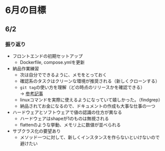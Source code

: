 # 6月の目標



## 6/2

### 振り返り
- フロントエンドの初期セットアップ
  - Dockerfile, compose.ymlを更新
- 納品作業練習
  - 次は自分でできるように、メモをとっておく
  - 確認系のタスクはクリーンな環境が推奨される（新しくクローンする）
  - `git tag`の使い方を理解（どの時点のリリースかを確認できる）  
    → [参考記事](https://qiita.com/growsic/items/ed67e03fda5ab7ef9d08)
  - linuxコマンドを実際に使えるようになっていて嬉しかった。（findgrep）
  - 納品されてお金になるので、ドキュメントの作成も大事な仕事の一つ
- ハードウェアとソフトウェアで値の認識の仕方が異なる
  - ハードウェアはshapeが1のものは無視される
  - flattenのような挙動、メモリ上に数値が並べられる
- サブクラス化の要望あり
  - メソッド一つに対して、新しくインスタンスを作らないといけないので避けたい